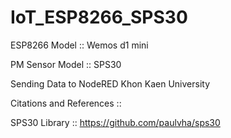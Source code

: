 # IoT_ESP8266_SPS30

ESP8266 Model :: Wemos d1 mini

PM Sensor Model :: SPS30

Sending Data to NodeRED Khon Kaen University

Citations and References ::

SPS30 Library :: https://github.com/paulvha/sps30
